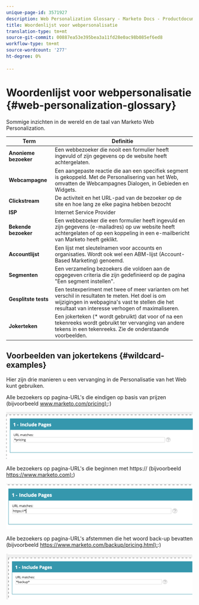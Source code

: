 ```yaml
---
unique-page-id: 3571927
description: Web Personalization Glossary - Marketo Docs - Productdocumentatie
title: Woordenlijst voor webpersonalisatie
translation-type: tm+mt
source-git-commit: 00887ea53e395bea3a11fd28e0ac98b085ef6ed8
workflow-type: tm+mt
source-wordcount: '277'
ht-degree: 0%

---
```



# Woordenlijst voor webpersonalisatie {#web-personalization-glossary}

Sommige inzichten in de wereld en de taal van Marketo Web Personalization.

| Term | Definitie |
|---|---|
| **Anonieme bezoeker** | Een webbezoeker die nooit een formulier heeft ingevuld of zijn gegevens op de website heeft achtergelaten. |
| **Webcampagne** | Een aangepaste reactie die aan een specifiek segment is gekoppeld. Met de Personalisering van het Web, omvatten de Webcampagnes Dialogen, in Gebieden en Widgets. |
| **Clickstream** | De activiteit en het URL-pad van de bezoeker op de site en hoe lang ze elke pagina hebben bezocht |
| **ISP** | Internet Service Provider |
| **Bekende bezoeker** | Een webbezoeker die een formulier heeft ingevuld en zijn gegevens (e-mailadres) op uw website heeft achtergelaten of op een koppeling in een e-mailbericht van Marketo heeft geklikt. |
| **Accountlijst** | Een lijst met sleutelnamen voor accounts en organisaties. Wordt ook wel een ABM-lijst (Account-Based Marketing) genoemd. |
| **Segmenten** | Een verzameling bezoekers die voldoen aan de opgegeven criteria die zijn gedefinieerd op de pagina [](../../../product-docs/web-personalization/using-web-segments/web-segments.md)&quot;Een segment instellen&quot;. |
| **Gesplitste tests** | Een testexperiment met twee of meer varianten om het verschil in resultaten te meten. Het doel is om wijzigingen in webpagina&#39;s vast te stellen die het resultaat van interesse verhogen of maximaliseren. |
| **Jokerteken** | Een jokerteken (* wordt gebruikt) dat voor of na een tekenreeks wordt gebruikt ter vervanging van andere tekens in een tekenreeks. Zie de onderstaande voorbeelden. |

## Voorbeelden van jokertekens {#wildcard-examples}

Hier zijn drie manieren u een vervanging in de Personalisatie van het Web kunt gebruiken.

Alle bezoekers op pagina-URL&#39;s die eindigen op basis van prijzen (bijvoorbeeld [www.marketo.com/pricing):](http://www.marketo.com/pricing):)

![](assets/wildcard-example-1.png)

Alle bezoekers op pagina-URL&#39;s die beginnen met https:// (bijvoorbeeld [https://www.marketo.com):](https://www.marketo.com))

![](assets/wildcard-example-2.png)

Alle bezoekers op pagina-URL&#39;s afstemmen die het woord back-up bevatten (bijvoorbeeld [https://www.marketo.com/backup/pricing.html):](https://www.marketo.com/backup/pricing.html):)

![](assets/wildcard-example-3.png)

